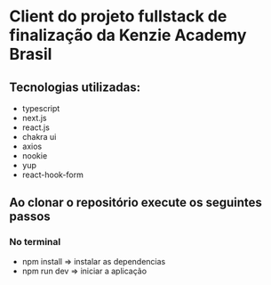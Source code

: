 # Client do projeto fullstack de finalização da Kenzie Academy Brasil

## Tecnologias utilizadas:
- typescript
- next.js
- react.js
- chakra ui
- axios
- nookie
- yup
- react-hook-form

## Ao clonar o repositório execute os seguintes passos
### No terminal
- npm install => instalar as dependencias
- npm run dev => iniciar a aplicação
